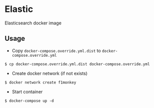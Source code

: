 # Elastic

Elasticsearch docker image

## Usage

* Copy `docker-compose.override.yml.dist` to `docker-compose.override.yml`
```
$ cp docker-compose.override.yml.dist docker-compose.override.yml
```
* Create docker network (if not exists)
```
$ docker network create f1monkey
```
* Start container
```
$ docker-compose up -d
```